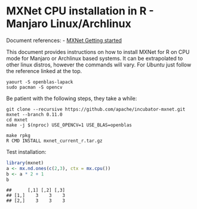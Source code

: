 MXNet CPU installation in R - Manjaro Linux/Archlinux
================

Document references: - [MXNet Getting
started](https://mxnet.incubator.apache.org/get_started/install.html)

This document provides instructions on how to install MXNet for R on CPU
mode for Manjaro or Archlinux based systems. It can be extrapolated to
other linux distros, however the commands will vary. For *Ubuntu* just follow 
the reference linked at the top.

    yaourt -S openblas-lapack
    sudo pacman -S opencv

Be patient with the following steps, they take a
    while:

    git clone --recursive https://github.com/apache/incubator-mxnet.git mxnet --branch 0.11.0
    cd mxnet
    make -j $(nproc) USE_OPENCV=1 USE_BLAS=openblas

    make rpkg
    R CMD INSTALL mxnet_current_r.tar.gz

Test installation:

``` r
library(mxnet)
a <- mx.nd.ones(c(2,3), ctx = mx.cpu())
b <- a * 2 + 1
b
```

    ##      [,1] [,2] [,3]
    ## [1,]    3    3    3
    ## [2,]    3    3    3

